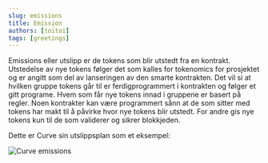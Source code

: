 ```yaml
---
slug: emissions
title: Emission    
authors: [toitoi]
tags: [greetings]
---
```


Emissions eller utslipp er de tokens som blir utstedt fra en kontrakt. Utstedelse av nye tokens følger det som kalles for tokenomics for prosjektet og er angitt som del av lanseringen av den smarte kontrakten. Det vil si at hvilken gruppe tokens går til er ferdigprogrammert i kontrakten og følger et gitt programe. Hvem som får nye tokens innad i gruppene er basert på regler. Noen kontrakter kan være programmert sånn at de som sitter med tokens har makt til å påvirke hvor nye tokens blir utstedt. For andre gis nye tokens kun til de som validerer og sikrer blokkjeden. 

Dette er Curve sin utslippsplan som et eksempel:

![Curve emissions](/img/curverelease.png "Curve emissions")